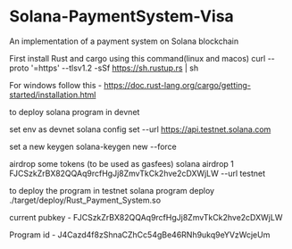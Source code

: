 # Solana-PaymentSystem-Visa
An implementation of a payment system on Solana blockchain

First install Rust and cargo using this command(linux and macos)
curl --proto '=https' --tlsv1.2 -sSf https://sh.rustup.rs | sh

For windows follow this - https://doc.rust-lang.org/cargo/getting-started/installation.html


to deploy solana program in devnet

set env as devnet
 solana config set --url https://api.testnet.solana.com

set a new keygen
 solana-keygen new --force

airdrop some tokens (to be used as gasfees)
 solana airdrop 1  FJCSzkZrBX82QQAq9rcfHgJj8ZmvTkCk2hve2cDXWjLW --url testnet

to deploy the program in testnet 
 solana program deploy ./target/deploy/Rust_Payment_System.so

current pubkey - FJCSzkZrBX82QQAq9rcfHgJj8ZmvTkCk2hve2cDXWjLW

Program id - J4Cazd4f8zShnaCZhCc54gBe46RNh9ukq9eYVzWcjeUm


